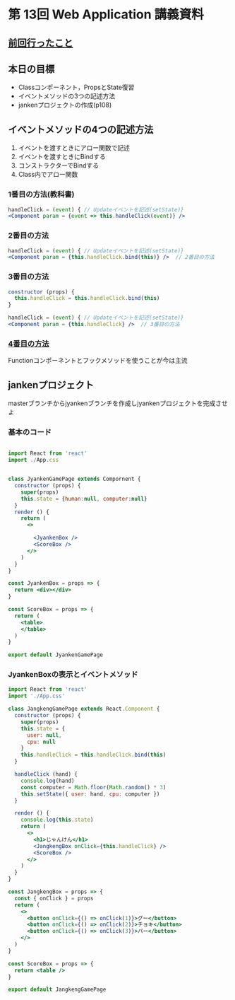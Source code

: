 # 第 13回 Web Application 講義資料

## [前回行ったこと](./lecture20210112.md)

## 本日の目標

- Classコンポーネント，PropsとState復習
- イベントメソッドの3つの記述方法
- jankenプロジェクトの作成(p108)

## イベントメソッドの4つの記述方法

1. イベントを渡すときにアロー関数で記述
2. イベントを渡すときにBindする
3. コンストラクターでBindする
4. Class内でアロー関数

### 1番目の方法(教科書)

```jsx
handleClick = (event) { // Updateイベントを記述(setState)}
<Component param = {event => this.handleClick(event)} />     
```

### 2番目の方法

```jsx
handleClick = (event) { // Updateイベントを記述(setState)}
<Component param = {this.handleClick.bind(this)} />  // 2番目の方法
```

### 3番目の方法

```jsx
constructor (props) {
  this.handleClick = this.handleClick.bind(this)
}

handleClick = (event) { // Updateイベントを記述(setState)}
<Component param = {this.handleClick} />  // 3番目の方法
```

### [4番目の方法](https://oleg008.medium.com/arrow-functions-in-react-f782d11460b4)

Functionコンポーネントとフックメソッドを使うことが今は主流

## jankenプロジェクト

masterブランチからjyankenブランチを作成しjyankenプロジェクトを完成させよ

### 基本のコード

```jsx

import React from 'react'
import ./App.css


class JyankenGamePage extends Compornent {
  constructor (props) {
    super(props)
    this.state = {human:null, computer:null}
  }
  render () {
    return (
      <>

        <JyankenBox />
        <ScoreBox />
      </>
    )
  }
}

const JyankenBox = props => {
  return <div></div>
} 

const ScoreBox = props => {
  return (
    <table>
    </table>
  )
}

export default JyankenGamePage
```

### JyankenBoxの表示とイベントメソッド

```jsx
import React from 'react'
import './App.css'

class JangkengGamePage extends React.Component {
  constructor (props) {
    super(props)
    this.state = {
      user: null,
      cpu: null
    }
    this.handleClick = this.handleClick.bind(this)
  }

  handleClick (hand) {
    console.log(hand)
    const computer = Math.floor(Math.random() * 3)
    this.setState({ user: hand, cpu: computer })
  }

  render () {
    console.log(this.state)
    return (
      <>
        <h1>じゃんけん</h1>
        <JangkengBox onClick={this.handleClick} />
        <ScoreBox />
      </>
    )
  }
}

const JangkengBox = props => {
  const { onClick } = props
  return (
    <>
      <button onClick={() => onClick(1)}>グー</button>
      <button onClick={() => onClick(2)}>チョキ</button>
      <button onClick={() => onClick(3)}>パー</button>
    </>
  )
}

const ScoreBox = props => {
  return <table />
}

export default JangkengGamePage

```
